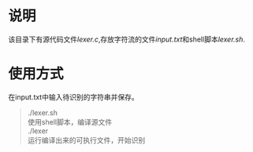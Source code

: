 # 说明  
该目录下有源代码文件*lexer.c*,存放字符流的文件*input.txt*和shell脚本*lexer.sh*.  
    
# 使用方式 
在input.txt中输入待识别的字符串并保存。  
  
> ./lexer.sh  
使用shell脚本，编译源文件  
> ./lexer  
运行编译出来的可执行文件，开始识别